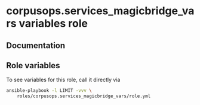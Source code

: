 # corpusops.services_magicbridge_vars variables role
## Documentation

## Role variables
To see variables for this role, call it directly via
```bash
ansible-playbook -l LIMIT -vvv \
    roles/corpusops.services_magicbridge_vars/role.yml
```
